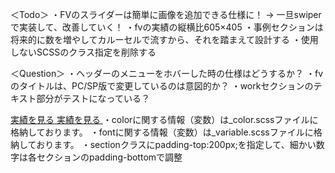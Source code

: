 ＜Todo＞
・FVのスライダーは簡単に画像を追加できる仕様に！ 
→ 一旦swiperで実装して、改善していく！
・fvの実績の縦横比605×405
・事例セクションは将来的に数を増やしてカルーセルで流すから、それを踏まえて設計する
・使用しないSCSSのクラス指定を削除する

＜Question＞
・ヘッダーのメニューをホバーした時の仕様はどうするか？
・fvのタイトルは、PC/SP版で変更しているのは意図的か？
・workセクションのテキスト部分がテストになっている？

<components>
<!-- ボタン（白） -->
<a href="#" class="btn whiteBtn">
    <span class="whiteBtn-text">実績を見る</span>
</a>

<!-- ボタン（黒） -->
<a href="#" class="btn blackBtn">
    <span class="blackBtn-text">実績を見る</span>
</a>

<memo>
・colorに関する情報（変数）は_color.scssファイルに格納しております。
・fontに関する情報（変数）は_variable.scssファイルに格納しております。
・sectionクラスにpadding-top:200px;を指定して、細かい数字は各セクションのpadding-bottomで調整 
